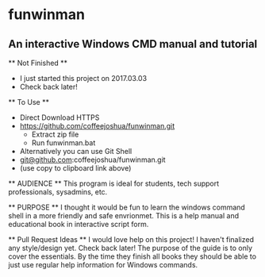 # funwinman 
## An interactive Windows CMD manual and tutorial
** Not Finished **
* I just started this project on 2017.03.03
* Check back later!

** To Use **
* Direct Download HTTPS
* https://github.com/coffeejoshua/funwinman.git
  * Extract zip file
  * Run funwinman.bat 
* Alternatively you can use Git Shell
* git@github.com:coffeejoshua/funwinman.git
* (use copy to clipboard link above)

** AUDIENCE **
This program is ideal for students, tech support professionals, sysadmins, etc.

** PURPOSE **
I thought it would be fun to learn the windows command shell in a more friendly and safe envrionmet.
This is a help manual and educational book in interactive script form.

** Pull Request Ideas **
I would love help on this project!  I haven't finalized any style/design yet. Check back later!
The purpose of the guide is to only cover the essentials. By the time they finish all books
they should be able to just use regular help information for Windows commands.
